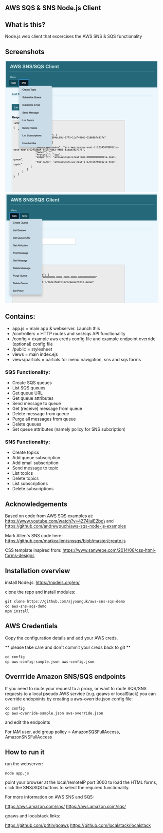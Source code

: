 ## AWS SQS & SNS Node.js Client 

## What is this?
Node.js web client that excercises the AWS SNS & SQS functionality

## Screenshots
![Alt text](/screenshots/snsmenu.png?raw=true)
![Alt text](/screenshots/sqsmenu.png?raw=true)

## Contains:
- app.js = main app & webserver. Launch this
- /controllers = HTTP routes and sns/sqs API functionality 
- /config = example aws creds config file and example endpoint override (optional) config file
- /public = stylesheet
- views = main index.ejs
- views/partials = partials for menu navigation, sns and sqs forms 

### SQS Functionality:
- Create SQS queues
- List SQS queues
- Get queue URL
- Get queue attributes
- Send message to queue
- Get (receive) message from queue
- Delete message from queue
- Purge all messages from queue
- Delete queues
- Set queue attributes (namely policy for SNS subcription)

### SNS Functionality:
- Create topics
- Add queue subscription
- Add email subscription
- Send message to topic
- List topics
- Delete topics
- List subscriptions
- Delete subscriptions

## Acknowledgements
Based on code from AWS SQS examples at: https://www.youtube.com/watch?v=4Z74luiE2bg\ and https://github.com/andrewpuch/aws-sqs-node-js-examples

Mark Allen's SNS code here: https://github.com/markcallen/snssqs/blob/master/create.js

CSS template inspired from: https://www.sanwebe.com/2014/08/css-html-forms-designs


## Installation overview
install Node.js: https://nodejs.org/en/


clone the repo and install modules:

```
git clone https://github.com/ajyounguk/aws-sns-sqs-demo
cd aws-sns-sqs-demo
npm install
```

## AWS Credentials
Copy the configuration details and add your AWS creds.

** please take care and don't commit your creds back to git **
```
cd config
cp aws-config-sample.json aws-config.json
```

## Overrride Amazon SNS/SQS endpoints

If you need to route your request to a proxy, or want to route SQS/SNS requests to a local pseudo AWS service (e.g. goaws or localStack) you can override endopoints by creating a aws-override.json config file:
```
cd config
cp aws-override-sample.json aws-override.json
```
and edit the endpoints


For IAM user, add group policy = AmazonSQSFullAccess, AmazonSNSFullAccess 

## How to run it
run the webserver:

```
node app.js
```

point your browser at the local/remoteIP port 3000 to load the HTML forms, click the SNS/SQS buttons to select the required functionality.

For more information on AWS SNS and SQS:

https://aws.amazon.com/sns/
https://aws.amazon.com/sqs/

goaws and localstack links:

https://github.com/p4tin/goaws
https://github.com/localstack/localstack



